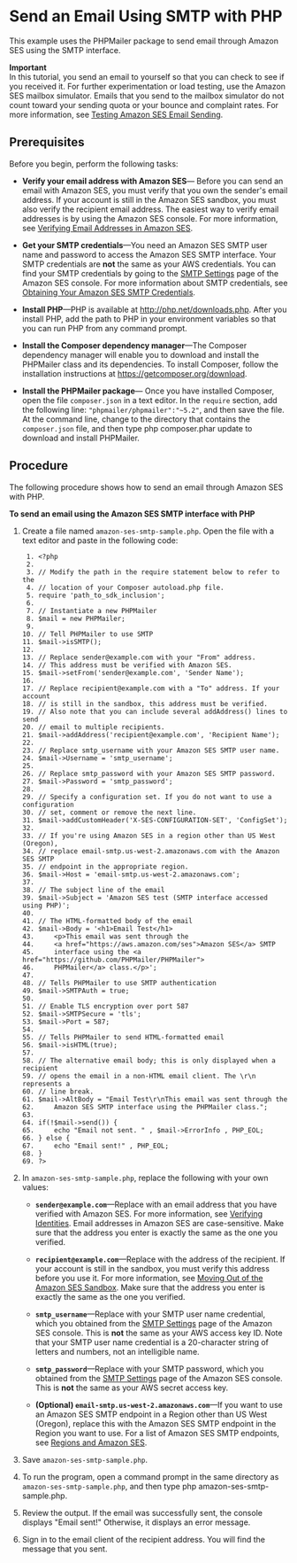 # Send an Email Using SMTP with PHP<a name="send-using-smtp-php"></a>

This example uses the PHPMailer package to send email through Amazon SES using the SMTP interface\. 

**Important**  
In this tutorial, you send an email to yourself so that you can check to see if you received it\. For further experimentation or load testing, use the Amazon SES mailbox simulator\. Emails that you send to the mailbox simulator do not count toward your sending quota or your bounce and complaint rates\. For more information, see [Testing Amazon SES Email Sending](mailbox-simulator.md)\.

## Prerequisites<a name="send-using-smtp-php-prerequisites"></a>

Before you begin, perform the following tasks:

+ **Verify your email address with Amazon SES**— Before you can send an email with Amazon SES, you must verify that you own the sender's email address\. If your account is still in the Amazon SES sandbox, you must also verify the recipient email address\. The easiest way to verify email addresses is by using the Amazon SES console\. For more information, see [Verifying Email Addresses in Amazon SES](verify-email-addresses.md)\. 

+ **Get your SMTP credentials**—You need an Amazon SES SMTP user name and password to access the Amazon SES SMTP interface\. Your SMTP credentials are **not** the same as your AWS credentials\. You can find your SMTP credentials by going to the [SMTP Settings](https://console.aws.amazon.com/ses/home?#smtp-settings:) page of the Amazon SES console\. For more information about SMTP credentials, see [Obtaining Your Amazon SES SMTP Credentials](smtp-credentials.md)\.

+ **Install PHP**—PHP is available at [http://php\.net/downloads\.php](https://php.net/downloads.php)\. After you install PHP, add the path to PHP in your environment variables so that you can run PHP from any command prompt\.

+ **Install the Composer dependency manager**—The Composer dependency manager will enable you to download and install the PHPMailer class and its dependencies\. To install Composer, follow the installation instructions at [https://getcomposer\.org/download](https://getcomposer.org/download)\.

+ **Install the PHPMailer package**— Once you have installed Composer, open the file `composer.json` in a text editor\. In the `require` section, add the following line: `"phpmailer/phpmailer":"~5.2"`, and then save the file\. At the command line, change to the directory that contains the `composer.json` file, and then type php composer\.phar update to download and install PHPMailer\.

## Procedure<a name="send-using-smtp-php-procedure"></a>

The following procedure shows how to send an email through Amazon SES with PHP\.

**To send an email using the Amazon SES SMTP interface with PHP**

1. Create a file named `amazon-ses-smtp-sample.php`\. Open the file with a text editor and paste in the following code:

   ```
    1. <?php
    2. 
    3. // Modify the path in the require statement below to refer to the 
    4. // location of your Composer autoload.php file.
    5. require 'path_to_sdk_inclusion';
    6. 
    7. // Instantiate a new PHPMailer 
    8. $mail = new PHPMailer;
    9. 
   10. // Tell PHPMailer to use SMTP
   11. $mail->isSMTP();
   12. 
   13. // Replace sender@example.com with your "From" address. 
   14. // This address must be verified with Amazon SES.
   15. $mail->setFrom('sender@example.com', 'Sender Name');
   16. 
   17. // Replace recipient@example.com with a "To" address. If your account 
   18. // is still in the sandbox, this address must be verified.
   19. // Also note that you can include several addAddress() lines to send
   20. // email to multiple recipients.
   21. $mail->addAddress('recipient@example.com', 'Recipient Name');
   22. 
   23. // Replace smtp_username with your Amazon SES SMTP user name.
   24. $mail->Username = 'smtp_username';
   25. 
   26. // Replace smtp_password with your Amazon SES SMTP password.
   27. $mail->Password = 'smtp_password';
   28.     
   29. // Specify a configuration set. If you do not want to use a configuration
   30. // set, comment or remove the next line.
   31. $mail->addCustomHeader('X-SES-CONFIGURATION-SET', 'ConfigSet');
   32.  
   33. // If you're using Amazon SES in a region other than US West (Oregon), 
   34. // replace email-smtp.us-west-2.amazonaws.com with the Amazon SES SMTP  
   35. // endpoint in the appropriate region.
   36. $mail->Host = 'email-smtp.us-west-2.amazonaws.com';
   37. 
   38. // The subject line of the email
   39. $mail->Subject = 'Amazon SES test (SMTP interface accessed using PHP)';
   40. 
   41. // The HTML-formatted body of the email
   42. $mail->Body = '<h1>Email Test</h1>
   43.     <p>This email was sent through the 
   44.     <a href="https://aws.amazon.com/ses">Amazon SES</a> SMTP
   45.     interface using the <a href="https://github.com/PHPMailer/PHPMailer">
   46.     PHPMailer</a> class.</p>';
   47. 
   48. // Tells PHPMailer to use SMTP authentication
   49. $mail->SMTPAuth = true;
   50. 
   51. // Enable TLS encryption over port 587
   52. $mail->SMTPSecure = 'tls';
   53. $mail->Port = 587;
   54. 
   55. // Tells PHPMailer to send HTML-formatted email
   56. $mail->isHTML(true);
   57. 
   58. // The alternative email body; this is only displayed when a recipient
   59. // opens the email in a non-HTML email client. The \r\n represents a 
   60. // line break.
   61. $mail->AltBody = "Email Test\r\nThis email was sent through the 
   62.     Amazon SES SMTP interface using the PHPMailer class.";
   63. 
   64. if(!$mail->send()) {
   65.     echo "Email not sent. " , $mail->ErrorInfo , PHP_EOL;
   66. } else {
   67.     echo "Email sent!" , PHP_EOL;
   68. }
   69. ?>
   ```

1. In `amazon-ses-smtp-sample.php`, replace the following with your own values:

   + **`sender@example.com`**—Replace with an email address that you have verified with Amazon SES\. For more information, see [Verifying Identities](verify-addresses-and-domains.md)\. Email addresses in Amazon SES are case\-sensitive\. Make sure that the address you enter is exactly the same as the one you verified\.

   + **`recipient@example.com`**—Replace with the address of the recipient\. If your account is still in the sandbox, you must verify this address before you use it\. For more information, see [Moving Out of the Amazon SES Sandbox](request-production-access.md)\. Make sure that the address you enter is exactly the same as the one you verified\.

   + **`smtp_username`**—Replace with your SMTP user name credential, which you obtained from the [SMTP Settings](https://console.aws.amazon.com/ses/home?#smtp-settings:) page of the Amazon SES console\. This is **not** the same as your AWS access key ID\. Note that your SMTP user name credential is a 20\-character string of letters and numbers, not an intelligible name\.

   + **`smtp_password`**—Replace with your SMTP password, which you obtained from the [SMTP Settings](https://console.aws.amazon.com/ses/home?#smtp-settings:) page of the Amazon SES console\. This is **not** the same as your AWS secret access key\.

   + **\(Optional\) `email-smtp.us-west-2.amazonaws.com`**—If you want to use an Amazon SES SMTP endpoint in a Region other than US West \(Oregon\), replace this with the Amazon SES SMTP endpoint in the Region you want to use\. For a list of Amazon SES SMTP endpoints, see [Regions and Amazon SES](regions.md)\.

1. Save `amazon-ses-smtp-sample.php`\.

1. To run the program, open a command prompt in the same directory as `amazon-ses-smtp-sample.php`, and then type php amazon\-ses\-smtp\-sample\.php\.

1. Review the output\. If the email was successfully sent, the console displays "Email sent\!" Otherwise, it displays an error message\.

1. Sign in to the email client of the recipient address\. You will find the message that you sent\.